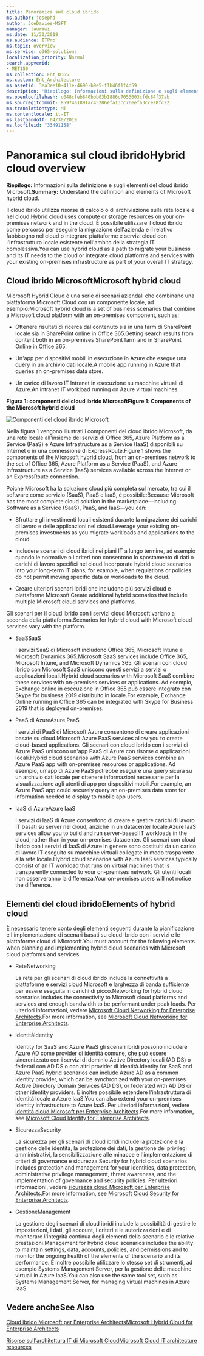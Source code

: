 ```yaml
---
title: Panoramica sul cloud ibrido
ms.author: josephd
author: JoeDavies-MSFT
manager: laurawi
ms.date: 11/30/2018
ms.audience: ITPro
ms.topic: overview
ms.service: o365-solutions
localization_priority: Normal
search.appverid:
- MET150
ms.collection: Ent_O365
ms.custom: Ent_Architecture
ms.assetid: 3ea3ee10-411e-4690-b9e5-f1b46f1f4d59
description: 'Riepilogo: Informazioni sulla definizione e sugli elementi del cloud ibrido Microsoft.'
ms.openlocfilehash: c048cfeb840bbb03b1886c7053603cfdc84f37ab
ms.sourcegitcommit: 85974a1891ac45286efa13cc76eefa3cce28fc22
ms.translationtype: MT
ms.contentlocale: it-IT
ms.lasthandoff: 04/30/2019
ms.locfileid: "33491158"
---
```

# <a name="hybrid-cloud-overview"></a><span data-ttu-id="d2fd4-103">Panoramica sul cloud ibrido</span><span class="sxs-lookup"><span data-stu-id="d2fd4-103">Hybrid cloud overview</span></span>

 <span data-ttu-id="d2fd4-104">**Riepilogo:** Informazioni sulla definizione e sugli elementi del cloud ibrido Microsoft.</span><span class="sxs-lookup"><span data-stu-id="d2fd4-104">**Summary:** Understand the definition and elements of Microsoft hybrid cloud.</span></span>
  
<span data-ttu-id="d2fd4-105">Il cloud ibrido utilizza risorse di calcolo o di archiviazione sulla rete locale e nel cloud.</span><span class="sxs-lookup"><span data-stu-id="d2fd4-105">Hybrid cloud uses compute or storage resources on your on-premises network and in the cloud.</span></span> <span data-ttu-id="d2fd4-106">È possibile utilizzare il cloud ibrido come percorso per eseguire la migrazione dell'azienda e il relativo fabbisogno nel cloud o integrare piattaforme e servizi cloud con l'infrastruttura locale esistente nell'ambito della strategia IT complessiva.</span><span class="sxs-lookup"><span data-stu-id="d2fd4-106">You can use hybrid cloud as a path to migrate your business and its IT needs to the cloud or integrate cloud platforms and services with your existing on-premises infrastructure as part of your overall IT strategy.</span></span>
  
## <a name="microsoft-hybrid-cloud"></a><span data-ttu-id="d2fd4-107">Cloud ibrido Microsoft</span><span class="sxs-lookup"><span data-stu-id="d2fd4-107">Microsoft hybrid cloud</span></span>

<span data-ttu-id="d2fd4-108">Microsoft Hybrid Cloud è una serie di scenari aziendali che combinano una piattaforma Microsoft Cloud con un componente locale, ad esempio:</span><span class="sxs-lookup"><span data-stu-id="d2fd4-108">Microsoft hybrid cloud is a set of business scenarios that combine a Microsoft cloud platform with an on-premises component, such as:</span></span> 
  
- <span data-ttu-id="d2fd4-109">Ottenere risultati di ricerca dal contenuto sia in una farm di SharePoint locale sia in SharePoint online in Office 365.</span><span class="sxs-lookup"><span data-stu-id="d2fd4-109">Getting search results from content both in an on-premises SharePoint farm and in SharePoint Online in Office 365.</span></span>
    
- <span data-ttu-id="d2fd4-110">Un'app per dispositivi mobili in esecuzione in Azure che esegue una query in un archivio dati locale.</span><span class="sxs-lookup"><span data-stu-id="d2fd4-110">A mobile app running in Azure that queries an on-premises data store.</span></span>
    
- <span data-ttu-id="d2fd4-111">Un carico di lavoro IT Intranet in esecuzione su macchine virtuali di Azure.</span><span class="sxs-lookup"><span data-stu-id="d2fd4-111">An intranet IT workload running on Azure virtual machines.</span></span>
    
<span data-ttu-id="d2fd4-112">**Figura 1: componenti del cloud ibrido Microsoft**</span><span class="sxs-lookup"><span data-stu-id="d2fd4-112">**Figure 1: Components of the Microsoft hybrid cloud**</span></span>

![Componenti del cloud ibrido Microsoft](media/Hybrid-Poster/MS-Hybrid-Cloud.png)
  
<span data-ttu-id="d2fd4-114">Nella figura 1 vengono illustrati i componenti del cloud ibrido Microsoft, da una rete locale all'insieme dei servizi di Office 365, Azure Platform as a Service (PaaS) e Azure Infrastructure as a Service (IaaS) disponibili su Internet o in una connessione di ExpressRoute.</span><span class="sxs-lookup"><span data-stu-id="d2fd4-114">Figure 1 shows the components of the Microsoft hybrid cloud, from an on-premises network to the set of Office 365, Azure Platform as a Service (PaaS), and Azure Infrastructure as a Service (IaaS) services available across the Internet or an ExpressRoute connection.</span></span>
  
<span data-ttu-id="d2fd4-115">Poiché Microsoft ha la soluzione cloud più completa sul mercato, tra cui il software come servizio (SaaS), PaaS e IaaS, è possibile:</span><span class="sxs-lookup"><span data-stu-id="d2fd4-115">Because Microsoft has the most complete cloud solution in the marketplace—including Software as a Service (SaaS), PaaS, and IaaS—you can:</span></span>
  
- <span data-ttu-id="d2fd4-116">Sfruttare gli investimenti locali esistenti durante la migrazione dei carichi di lavoro e delle applicazioni nel cloud.</span><span class="sxs-lookup"><span data-stu-id="d2fd4-116">Leverage your existing on-premises investments as you migrate workloads and applications to the cloud.</span></span>
    
- <span data-ttu-id="d2fd4-117">Includere scenari di cloud ibridi nei piani IT a lungo termine, ad esempio quando le normative o i criteri non consentono lo spostamento di dati o carichi di lavoro specifici nel cloud.</span><span class="sxs-lookup"><span data-stu-id="d2fd4-117">Incorporate hybrid cloud scenarios into your long-term IT plans, for example, when regulations or policies do not permit moving specific data or workloads to the cloud.</span></span>
    
- <span data-ttu-id="d2fd4-118">Creare ulteriori scenari ibridi che includono più servizi cloud e piattaforme Microsoft.</span><span class="sxs-lookup"><span data-stu-id="d2fd4-118">Create additional hybrid scenarios that include multiple Microsoft cloud services and platforms.</span></span>
    
<span data-ttu-id="d2fd4-119">Gli scenari per il cloud ibrido con i servizi cloud Microsoft variano a seconda della piattaforma.</span><span class="sxs-lookup"><span data-stu-id="d2fd4-119">Scenarios for hybrid cloud with Microsoft cloud services vary with the platform.</span></span>
  
- <span data-ttu-id="d2fd4-120">SaaS</span><span class="sxs-lookup"><span data-stu-id="d2fd4-120">SaaS</span></span>
    
    <span data-ttu-id="d2fd4-121">I servizi SaaS di Microsoft includono Office 365, Microsoft Intune e Microsoft Dynamics 365.</span><span class="sxs-lookup"><span data-stu-id="d2fd4-121">Microsoft SaaS services include Office 365, Microsoft Intune, and Microsoft Dynamics 365.</span></span> <span data-ttu-id="d2fd4-122">Gli scenari con cloud ibrido con Microsoft SaaS uniscono questi servizi a servizi o applicazioni locali.</span><span class="sxs-lookup"><span data-stu-id="d2fd4-122">Hybrid cloud scenarios with Microsoft SaaS combine these services with on-premises services or applications.</span></span> <span data-ttu-id="d2fd4-123">Ad esempio, Exchange online in esecuzione in Office 365 può essere integrato con Skype for business 2019 distribuito in locale.</span><span class="sxs-lookup"><span data-stu-id="d2fd4-123">For example, Exchange Online running in Office 365 can be integrated with Skype for Business 2019 that is deployed on-premises.</span></span>
    
- <span data-ttu-id="d2fd4-124">PaaS di Azure</span><span class="sxs-lookup"><span data-stu-id="d2fd4-124">Azure PaaS</span></span>
    
    <span data-ttu-id="d2fd4-125">I servizi di PaaS di Microsoft Azure consentono di creare applicazioni basate su cloud.</span><span class="sxs-lookup"><span data-stu-id="d2fd4-125">Microsoft Azure PaaS services allow you to create cloud-based applications.</span></span> <span data-ttu-id="d2fd4-126">Gli scenari con cloud ibrido con i servizi di Azure PaaS uniscono un'app PaaS di Azure con risorse o applicazioni locali.</span><span class="sxs-lookup"><span data-stu-id="d2fd4-126">Hybrid cloud scenarios with Azure PaaS services combine an Azure PaaS app with on-premises resources or applications.</span></span> <span data-ttu-id="d2fd4-127">Ad esempio, un'app di Azure PaaS potrebbe eseguire una query sicura su un archivio dati locale per ottenere informazioni necessarie per la visualizzazione agli utenti di app per dispositivi mobili.</span><span class="sxs-lookup"><span data-stu-id="d2fd4-127">For example, an Azure PaaS app could securely query an on-premises data store for information needed to display to mobile app users.</span></span>
    
- <span data-ttu-id="d2fd4-128">IaaS di Azure</span><span class="sxs-lookup"><span data-stu-id="d2fd4-128">Azure IaaS</span></span>
    
    <span data-ttu-id="d2fd4-129">I servizi di IaaS di Azure consentono di creare e gestire carichi di lavoro IT basati su server nel cloud, anziché in un datacenter locale.</span><span class="sxs-lookup"><span data-stu-id="d2fd4-129">Azure IaaS services allow you to build and run server-based IT workloads in the cloud, rather than in your on-premises datacenter.</span></span> <span data-ttu-id="d2fd4-130">Gli scenari con cloud ibrido con i servizi di IaaS di Azure in genere sono costituiti da un carico di lavoro IT eseguito su macchine virtuali collegate in modo trasparente alla rete locale.</span><span class="sxs-lookup"><span data-stu-id="d2fd4-130">Hybrid cloud scenarios with Azure IaaS services typically consist of an IT workload that runs on virtual machines that is transparently connected to your on-premises network.</span></span> <span data-ttu-id="d2fd4-131">Gli utenti locali non osserveranno la differenza.</span><span class="sxs-lookup"><span data-stu-id="d2fd4-131">Your on-premises users will not notice the difference.</span></span>
    
## <a name="elements-of-hybrid-cloud"></a><span data-ttu-id="d2fd4-132">Elementi del cloud ibrido</span><span class="sxs-lookup"><span data-stu-id="d2fd4-132">Elements of hybrid cloud</span></span>

<span data-ttu-id="d2fd4-133">È necessario tenere conto degli elementi seguenti durante la pianificazione e l'implementazione di scenari basati su cloud ibrido con i servizi e le piattaforme cloud di Microsoft.</span><span class="sxs-lookup"><span data-stu-id="d2fd4-133">You must account for the following elements when planning and implementing hybrid cloud scenarios with Microsoft cloud platforms and services.</span></span>
  
- <span data-ttu-id="d2fd4-134">Rete</span><span class="sxs-lookup"><span data-stu-id="d2fd4-134">Networking</span></span>
    
    <span data-ttu-id="d2fd4-135">La rete per gli scenari di cloud ibrido include la connettività a piattaforme e servizi cloud Microsoft e larghezza di banda sufficiente per essere eseguita in carichi di picco.</span><span class="sxs-lookup"><span data-stu-id="d2fd4-135">Networking for hybrid cloud scenarios includes the connectivity to Microsoft cloud platforms and services and enough bandwidth to be performant under peak loads.</span></span> <span data-ttu-id="d2fd4-136">Per ulteriori informazioni, vedere [Microsoft Cloud Networking for Enterprise Architects](microsoft-cloud-networking-for-enterprise-architects.md).</span><span class="sxs-lookup"><span data-stu-id="d2fd4-136">For more information, see [Microsoft Cloud Networking for Enterprise Architects](microsoft-cloud-networking-for-enterprise-architects.md).</span></span>
    
- <span data-ttu-id="d2fd4-137">Identità</span><span class="sxs-lookup"><span data-stu-id="d2fd4-137">Identity</span></span>
    
    <span data-ttu-id="d2fd4-138">Identity for SaaS and Azure PaaS gli scenari ibridi possono includere Azure AD come provider di identità comune, che può essere sincronizzato con i servizi di dominio Active Directory locali (AD DS) o federati con AD DS o con altri provider di identità.</span><span class="sxs-lookup"><span data-stu-id="d2fd4-138">Identity for SaaS and Azure PaaS hybrid scenarios can include Azure AD as a common identity provider, which can be synchronized with your on-premises Active Directory Domain Services (AD DS), or federated with AD DS or other identity providers.</span></span> <span data-ttu-id="d2fd4-139">È inoltre possibile estendere l'infrastruttura di identità locale a Azure IaaS.</span><span class="sxs-lookup"><span data-stu-id="d2fd4-139">You can also extend your on-premises Identity infrastructure to Azure IaaS.</span></span> <span data-ttu-id="d2fd4-140">Per ulteriori informazioni, vedere [identità cloud Microsoft per Enterprise Architects](microsoft-cloud-it-architecture-resources.md#identity).</span><span class="sxs-lookup"><span data-stu-id="d2fd4-140">For more information, see [Microsoft Cloud Identity for Enterprise Architects](microsoft-cloud-it-architecture-resources.md#identity).</span></span>
    
- <span data-ttu-id="d2fd4-141">Sicurezza</span><span class="sxs-lookup"><span data-stu-id="d2fd4-141">Security</span></span>
    
    <span data-ttu-id="d2fd4-142">La sicurezza per gli scenari di cloud ibridi include la protezione e la gestione delle identità, la protezione dei dati, la gestione dei privilegi amministrativi, la sensibilizzazione alle minacce e l'implementazione di criteri di governance e sicurezza.</span><span class="sxs-lookup"><span data-stu-id="d2fd4-142">Security for hybrid cloud scenarios includes protection and management for your identities, data protection, administrative privilege management, threat awareness, and the implementation of governance and security policies.</span></span> <span data-ttu-id="d2fd4-143">Per ulteriori informazioni, vedere [sicurezza cloud Microsoft per Enterprise Architects](microsoft-cloud-it-architecture-resources.md#security).</span><span class="sxs-lookup"><span data-stu-id="d2fd4-143">For more information, see [Microsoft Cloud Security for Enterprise Architects](microsoft-cloud-it-architecture-resources.md#security).</span></span>
    
- <span data-ttu-id="d2fd4-144">Gestione</span><span class="sxs-lookup"><span data-stu-id="d2fd4-144">Management</span></span>
    
    <span data-ttu-id="d2fd4-145">La gestione degli scenari di cloud ibridi include la possibilità di gestire le impostazioni, i dati, gli account, i criteri e le autorizzazioni e di monitorare l'integrità continua degli elementi dello scenario e le relative prestazioni.</span><span class="sxs-lookup"><span data-stu-id="d2fd4-145">Management for hybrid cloud scenarios includes the ability to maintain settings, data, accounts, policies, and permissions and to monitor the ongoing health of the elements of the scenario and its performance.</span></span> <span data-ttu-id="d2fd4-146">È inoltre possibile utilizzare lo stesso set di strumenti, ad esempio Systems Management Server, per la gestione delle macchine virtuali in Azure IaaS.</span><span class="sxs-lookup"><span data-stu-id="d2fd4-146">You can also use the same tool set, such as Systems Management Server, for managing virtual machines in Azure IaaS.</span></span>
    
## <a name="see-also"></a><span data-ttu-id="d2fd4-147">Vedere anche</span><span class="sxs-lookup"><span data-stu-id="d2fd4-147">See Also</span></span>

[<span data-ttu-id="d2fd4-148">Cloud ibrido Microsoft per Enterprise Architects</span><span class="sxs-lookup"><span data-stu-id="d2fd4-148">Microsoft Hybrid Cloud for Enterprise Architects</span></span>](microsoft-hybrid-cloud-for-enterprise-architects.md)
  
[<span data-ttu-id="d2fd4-149">Risorse sull'architettura IT di Microsoft Cloud</span><span class="sxs-lookup"><span data-stu-id="d2fd4-149">Microsoft Cloud IT architecture resources</span></span>](microsoft-cloud-it-architecture-resources.md)

